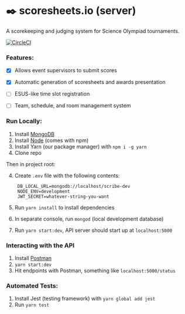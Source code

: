 # ✒️ scoresheets.io (server)
A scorekeeping and judging system for Science Olympiad tournaments.

[![CircleCI](https://circleci.com/gh/mi-yu/scoresheets-server/tree/master.svg?style=svg&circle-token=bd8b567fefd15274b718dd1210c78328e9ae1309)](https://circleci.com/gh/mi-yu/scoresheets-server/tree/master)

### Features:
- [x] Allows event supervisors to submit scores
- [x] Automatic generation of scoresheets and awards presentation
- [ ] ESUS-like time slot registration
- [ ] Team, schedule, and room management system


### Run Locally:
1. Install [MongoDB](https://www.mongodb.com/download-center#community)
2. Install [Node](https://nodejs.org/en/) (comes with npm)
3. Install Yarn (our package manager) with `npm i -g yarn`
3. Clone repo

Then in project root:

4. Create `.env` file with the following contents:

		DB_LOCAL_URL=mongodb://localhost/scribe-dev
		NODE_ENV=development
		JWT_SECRET=whatever-string-you-want
		
5. Run `yarn install` to install dependencies
7. In separate console, run `mongod` (local development database)
8. Run `yarn start:dev`, API server should start up at `localhost:5000`

### Interacting with the API
1. Install [Postman](https://www.getpostman.com/)
2. `yarn start:dev`
3. Hit endpoints with Postman, something like `localhost:5000/status`

### Automated Tests:
1. Install Jest (testing framework) with `yarn global add jest`
2. Run `yarn test`
